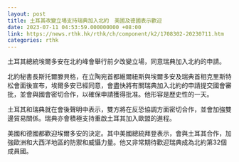 ```yaml
---
layout: post
title: 土耳其改變立場支持瑞典加入北約　美國及德國表示歡迎
date: 2023-07-11 04:53:59.000000000 +08:00
link: https://news.rthk.hk/rthk/ch/component/k2/1708302-20230711.htm
categories: rthk
---
```


土耳其總統埃爾多安在北約峰會舉行前夕改變立場，同意瑞典加入北約的申請。

北約秘書長斯托爾滕貝格，在立陶宛首都維爾紐斯與埃爾多安及瑞典首相克里斯特松會面後宣布，埃爾多安已經同意，會盡快將有關瑞典加入北約的申請提交國會審批，並會與國會密切合作，以確保申請獲得批准。他形容是歷史性的一天。

土耳其和瑞典就在會後聲明中表示，雙方將在反恐協調方面密切合作，並會加強雙邊貿易關係。瑞典亦會積極支持重啟土耳其加入歐盟的進程。

美國和德國都歡迎埃爾多安的決定。其中美國總統拜登表示，會與土耳其合作，加強歐洲和大西洋地區的防禦和威懾力量。他又非常期待歡迎瑞典成為北約第32個成員國。
